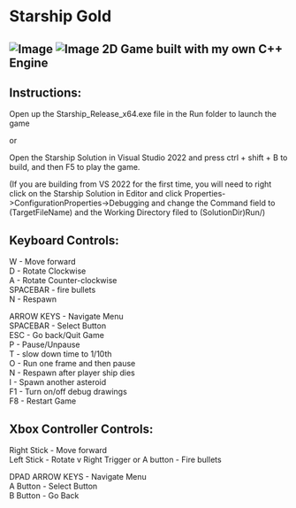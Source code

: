 # Starship Gold
![Image](https://github.com/user-attachments/assets/591a64ff-c370-476a-95ba-08bb8c44e547)
![Image](https://github.com/user-attachments/assets/a17a4bea-28f4-4ee4-bfef-cbd8d4156070)
2D Game built with my own C++ Engine
---------------------------------------------

Instructions:
---------------------------------------------
Open up the Starship_Release_x64.exe file in the Run folder to launch the game

or

Open the Starship Solution in Visual Studio 2022 and press ctrl + shift + B to build, and then F5 to play the game. 

(If you are building from VS 2022 for the first time, you will need to right click on the Starship Solution in Editor and click Properties->ConfigurationProperties->Debugging and change the Command field to (TargetFileName) and the Working Directory filed to (SolutionDir)Run/)

Keyboard Controls:
---------------------------------------------
W - Move forward <br>
D - Rotate Clockwise <br>
A - Rotate Counter-clockwise <br>
SPACEBAR - fire bullets <br>
N - Respawn <br>

ARROW KEYS - Navigate Menu <br>
SPACEBAR - Select Button <br>
ESC - Go back/Quit Game <br>
P - Pause/Unpause <br>
T - slow down time to 1/10th <br>
O - Run one frame and then pause <br>
N - Respawn after player ship dies <br>
I - Spawn another asteroid <br>
F1 - Turn on/off debug drawings <br>
F8 - Restart Game <br>

Xbox Controller Controls:
---------------------------------------------
Right Stick - Move forward <br>
Left Stick - Rotate v
Right Trigger or A button - Fire bullets <br>

DPAD ARROW KEYS - Navigate Menu <br>
A Button - Select Button <br>
B Button - Go Back <br>


